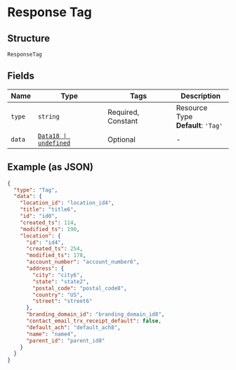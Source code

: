 
# Response Tag

## Structure

`ResponseTag`

## Fields

| Name | Type | Tags | Description |
|  --- | --- | --- | --- |
| `type` | `string` | Required, Constant | Resource Type<br>**Default**: `'Tag'` |
| `data` | [`Data18 \| undefined`](../../doc/models/data-18.md) | Optional | - |

## Example (as JSON)

```json
{
  "type": "Tag",
  "data": {
    "location_id": "location_id4",
    "title": "title6",
    "id": "id0",
    "created_ts": 114,
    "modified_ts": 190,
    "location": {
      "id": "id4",
      "created_ts": 254,
      "modified_ts": 178,
      "account_number": "account_number6",
      "address": {
        "city": "city6",
        "state": "state2",
        "postal_code": "postal_code8",
        "country": "US",
        "street": "street6"
      },
      "branding_domain_id": "branding_domain_id8",
      "contact_email_trx_receipt_default": false,
      "default_ach": "default_ach8",
      "name": "name4",
      "parent_id": "parent_id0"
    }
  }
}
```

